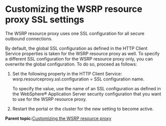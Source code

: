 # Customizing the WSRP resource proxy SSL settings 

The WSRP resource proxy uses one SSL configuration for all secure outbound connections.

By default, the global SSL configuration as defined in the HTTP Client Service properties is taken for the WSRP resource proxy as well. To specify a different SSL configuration for the WSRP resource proxy only, you can overwrite the global configuration. To do so, proceed as follows:

1.  Set the following property in the HTTP Client Service: wsrp.resourceproxy.ssl.configuration = SSL configuration name.

    To specify the value, use the name of an SSL configuration as defined in the WebSphere® Application Server security configuration that you want to use for the WSRP resource proxy.

2.  Restart the portal or the cluster for the new setting to become active.


**Parent topic:**[Customizing the WSRP resource proxy ](../admin-system/wsrpt_cons_res_proxy.md)

